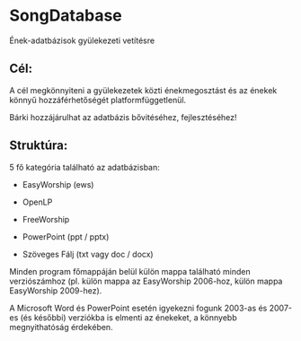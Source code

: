 ﻿# SongDatabase
Ének-adatbázisok gyülekezeti vetítésre

## Cél: 

A cél megkönnyiteni a gyülekezetek közti énekmegosztást és az énekek könnyű hozzáférhetőségét platformfüggetlenül. 


Bárki hozzájárulhat az adatbázis bővitéséhez, fejlesztéséhez!


## Struktúra:

5 fő kategória található az adatbázisban:

- EasyWorship (ews)

- OpenLP

- FreeWorship

- PowerPoint (ppt / pptx)

- Szöveges Fálj (txt vagy doc / docx)


Minden program főmappáján belül külön mappa található minden verziószámhoz (pl. külön mappa az EasyWorship 2006-hoz, külön mappa EasyWorship 2009-hez).

A Microsoft Word és PowerPoint esetén igyekezni fogunk 2003-as és 2007-es (és későbbi) verziókba is elmenti az énekeket, a könnyebb megnyithatóság érdekében.
